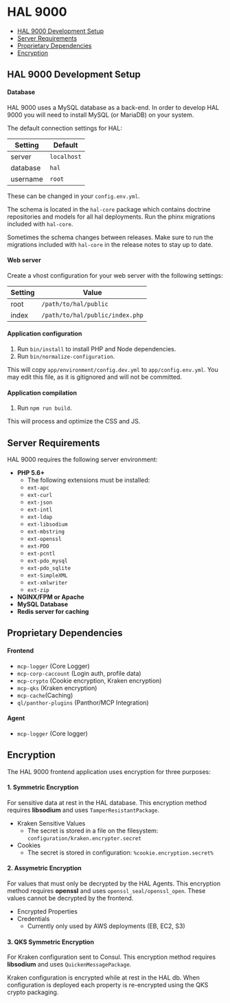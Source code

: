 # HAL 9000

- [HAL 9000 Development Setup](#hal-9000-development-setup)
- [Server Requirements](#server-requirements)
- [Proprietary Dependencies](#proprietary-dependencies)
- [Encryption](#encryption)

## HAL 9000 Development Setup

#### Database

HAL 9000 uses a MySQL database as a back-end. In order to develop HAL 9000 you will need to install MySQL (or MariaDB) on your system.

The default connection settings for HAL:

Setting   | Default
--------- | -------
server    | `localhost`
database  | `hal`
username  | `root`

These can be changed in your `config.env.yml`.

The schema is located in the `hal-core` package which contains doctrine repositories and models for all hal deployments. Run the phinx migrations included with `hal-core`.

Sometimes the schema changes between releases. Make sure to run the migrations included with `hal-core` in the release notes to stay up to date.

#### Web server

Create a vhost configuration for your web server with the following settings:

Setting   | Value
--------- | -------
root      | `/path/to/hal/public`
index     | `/path/to/hal/public/index.php`

#### Application configuration

1. Run `bin/install` to install PHP and Node dependencies.
2. Run `bin/normalize-configuration`.

This will copy `app/environment/config.dev.yml` to `app/config.env.yml`. You may edit this file, as it is gitignored and will not be committed.

#### Application compilation

1. Run `npm run build`.

This will process and optimize the CSS and JS.

## Server Requirements

HAL 9000 requires the following server environment:

- **PHP 5.6+**
    - The following extensions must be installed:
    - `ext-apc`
    - `ext-curl`
    - `ext-json`
    - `ext-intl`
    - `ext-ldap`
    - `ext-libsodium`
    - `ext-mbstring`
    - `ext-openssl`
    - `ext-PDO`
    - `ext-pcntl`
    - `ext-pdo_mysql`
    - `ext-pdo_sqlite`
    - `ext-SimpleXML`
    - `ext-xmlwriter`
    - `ext-zip`
- **NGINX/FPM or Apache**
- **MySQL Database**
- **Redis server for caching**

## Proprietary Dependencies

#### Frontend

- `mcp-logger` (Core Logger)
- `mcp-corp-caccount` (Login auth, profile data)
- `mcp-crypto` (Cookie encryption, Kraken encryption)
- `mcp-qks` (Kraken encryption)
- `mcp-cache`(Caching)
- `ql/panthor-plugins` (Panthor/MCP Integration)

#### Agent

- `mcp-logger` (Core logger)

## Encryption

The HAL 9000 frontend application uses encryption for three purposes:

#### 1. Symmetric Encryption

For sensitive data at rest in the HAL database.
This encryption method requires **libsodium** and uses `TamperResistantPackage`.

- Kraken Sensitive Values
    - The secret is stored in a file on the filesystem: `configuration/kraken.encrypter.secret`
- Cookies
    - The secret is stored in configuration: `%cookie.encryption.secret%`

#### 2. Assymetric Encryption

For values that must only be decrypted by the HAL Agents.
This encryption method requires **openssl** and uses `openssl_seal/openssl_open`. These values cannot be decrypted by the frontend.

- Encrypted Properties
- Credentials
    - Currently only used by AWS deployments (EB, EC2, S3)

#### 3. QKS Symmetric Encryption

For Kraken configuration sent to Consul.
This encryption method requires **libsodium** and uses `QuickenMessagePackage`.

Kraken configuration is encrypted while at rest in the HAL db. When configuration is deployed each property is re-encrypted using the QKS crypto packaging.
